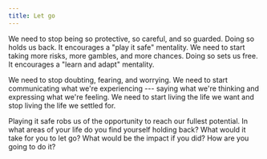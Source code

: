 ```yaml
---
title: Let go
---
```


We need to stop being so protective, so careful, and so guarded. Doing so holds us back. It encourages a "play it safe" mentality. We need to start taking more risks, more gambles, and more chances. Doing so sets us free. It encourages a "learn and adapt" mentality.

We need to stop doubting, fearing, and worrying. We need to start communicating what we're experiencing --- saying what we're thinking and expressing what we're feeling. We need to start living the life we want and stop living the life we settled for.

Playing it safe robs us of the opportunity to reach our fullest potential. In what areas of your life do you find yourself holding back? What would it take for you to let go? What would be the impact if you did? How are you going to do it?
